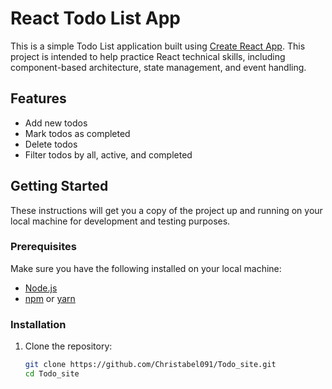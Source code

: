 # React Todo List App

This is a simple Todo List application built using [Create React App](https://github.com/facebook/create-react-app). This project is intended to help practice React technical skills, including component-based architecture, state management, and event handling.

## Features

- Add new todos
- Mark todos as completed
- Delete todos
- Filter todos by all, active, and completed

## Getting Started

These instructions will get you a copy of the project up and running on your local machine for development and testing purposes.

### Prerequisites

Make sure you have the following installed on your local machine:

- [Node.js](https://nodejs.org/)
- [npm](https://www.npmjs.com/) or [yarn](https://yarnpkg.com/)

### Installation

1. Clone the repository:

   ```bash
   git clone https://github.com/Christabel091/Todo_site.git
   cd Todo_site

   ```

